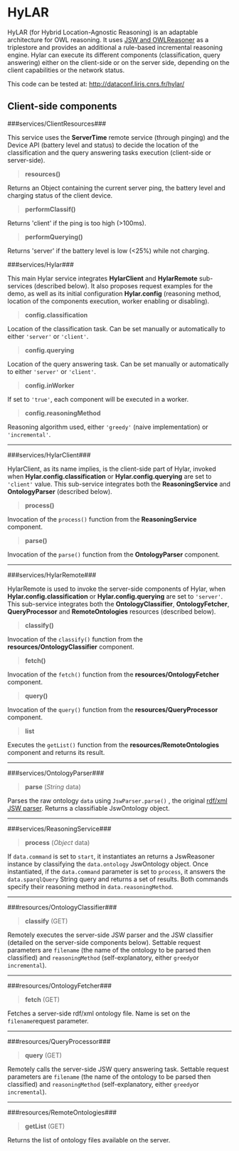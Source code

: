 
# HyLAR #

HyLAR (for Hybrid Location-Agnostic Reasoning) is an adaptable architecture for OWL reasoning. It uses [JSW and OWLReasoner](https://code.google.com/p/owlreasoner/) as a triplestore and provides an additional a rule-based incremental reasoning engine. Hylar can execute its different components (classification, query answering) either on the client-side or on the server side, depending on the client capabilities or the network status.

This code can be tested at: http://dataconf.liris.cnrs.fr/hylar/

## Client-side components ##

###services/ClientResources###

This service uses the **ServerTime** remote service (through pinging) and the Device API (battery level and status) to decide the location of the classification and the query answering tasks execution (client-side or server-side).

> **resources()**

Returns an Object containing the current server ping, the battery level and charging status of the client device.

> **performClassif()**

Returns 'client' if the ping is too high (>100ms).

> **performQuerying()**

Returns 'server' if the battery level is low (<25%) while not charging.

###services/Hylar###

This main Hylar service integrates **HylarClient** and **HylarRemote** sub-services (described below). It also proposes request examples for the demo, as well as its initial configuration **Hylar.config** (reasoning method, location of the components execution, worker enabling or disabling).

>  **config.classification**

Location of the classification task. Can be set manually or automatically to either `'server'` or `'client'`.

> **config.querying**

Location of the query answering task. Can be set manually or automatically to either `'server'` or `'client'`.

> **config.inWorker**

If set to `'true'`, each component will be executed in a worker.

> **config.reasoningMethod**

Reasoning algorithm used, either `'greedy'` (naive implementation) or `'incremental'`.

----------

###services/HylarClient###

HylarClient, as its name implies, is the client-side part of Hylar, invoked when **Hylar.config.classification** or **Hylar.config.querying** are set to `'client'` value. This sub-service integrates both the **ReasoningService** and **OntologyParser** (described below).

> **process()**

Invocation of the `process()` function from the **ReasoningService** component.

> **parse()**

Invocation of the `parse()` function from the **OntologyParser** component.

----------

###services/HylarRemote###

HylarRemote is used to invoke the server-side components of Hylar, when **Hylar.config.classification** or **Hylar.config.querying** are set to `'server'`. This sub-service integrates both the **OntologyClassifier**, **OntologyFetcher**, **QueryProcessor** and **RemoteOntologies** resources (described below).

> **classify()**

Invocation of the `classify()` function from the **resources/OntologyClassifier** component.

> **fetch()**

Invocation of the `fetch()` function from the **resources/OntologyFetcher** component.

> **query()** 

Invocation of the `query()` function from the **resources/QueryProcessor** component.

> **list** 

Executes the `getList()` function from the **resources/RemoteOntologies** component and returns its result.

----------

###services/OntologyParser###

> **parse** (*String* data)

Parses the raw ontology `data` using `JswParser.parse()` , the original [rdf/xml JSW parser](https://code.google.com/p/owlreasoner/#Ontology_Object). Returns a classifiable JswOntology object.

----------

###services/ReasoningService###

> **process** (*Object* data)

If `data.command` is set to `start`, it instantiates an returns a JswReasoner instance by classifying the `data.ontology` JswOntology object. Once instantiated, if the `data.command` parameter is set to `process`, it answers the `data.sparqlQuery` String query and returns a set of results. Both commands specify their reasoning method in `data.reasoningMethod`.

----------

###resources/OntologyClassifier###

> **classify** (GET)

Remotely executes the server-side JSW parser and the JSW classifier (detailed on the server-side components below). Settable request parameters are `filename` (the name of the ontology to be parsed then classified) and  `reasoningMethod` (self-explanatory, either `greedy`or `incremental`).

----------

###resources/OntologyFetcher###

> **fetch** (GET)

Fetches a server-side rdf/xml ontology file. Name is set on the `filename`request parameter.

----------

###resources/QueryProcessor###

> **query** (GET)

Remotely calls the server-side JSW query answering task. Settable request parameters are `filename` (the name of the ontology to be parsed then classified) and  `reasoningMethod` (self-explanatory, either `greedy`or `incremental`).

----------

###resources/RemoteOntologies###

> **getList** (GET)

Returns the list of ontology files available on the server.
